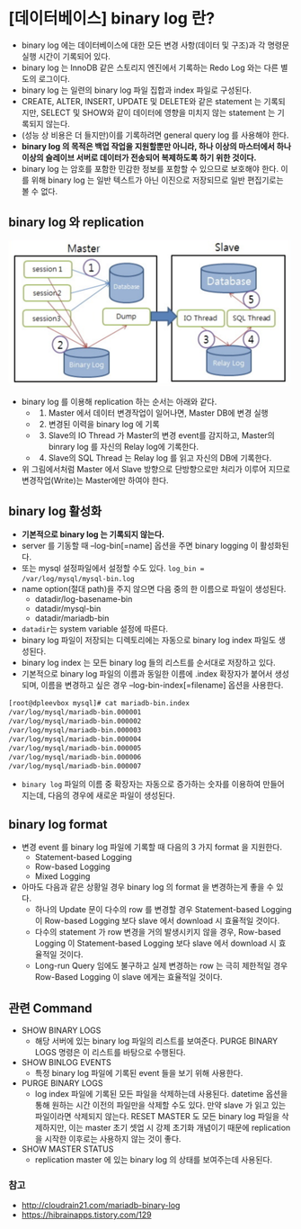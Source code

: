 # [데이터베이스] binary log 란?

* binary log 에는 데이터베이스에 대한 모든 변경 사항(데이터 및 구조)과 각 명령문 실행 시간이 기록되어 있다.
* binary log 는 InnoDB 같은 스토리지 엔진에서 기록하는 Redo Log 와는 다른 별도의 로그이다.
* binary log 는 일련의 binary log 파일 집합과 index 파일로 구성된다.
* CREATE, ALTER, INSERT, UPDATE 및 DELETE와 같은 statement 는 기록되지만,
SELECT 및 SHOW와 같이 데이터에 영향을 미치지 않는 statement 는 기록되지 않는다.
* (성능 상 비용은 더 들지만)이를 기록하려면 general query log 를 사용해야 한다.
* __binary log 의 목적은 백업 작업을 지원할뿐만 아니라, 하나 이상의 마스터에서 하나 이상의 슬레이브 서버로
데이터가 전송되어 복제하도록 하기 위한 것이다.__
* binary log 는 암호를 포함한 민감한 정보를 포함할 수 있으므로 보호해야 한다.
이를 위해 binary log 는 일반 텍스트가 아닌 이진으로 저장되므로 일반 편집기로는 볼 수 없다.

## binary log 와 replication

![binrary-flow](../static/database/rep.png)

* binary log 를 이용해 replication 하는 순서는 아래와 같다.
  * 1) Master 에서 데이터 변경작업이 일어나면, Master DB에 변경 실행
  * 2) 변경된 이력을 binary log 에 기록
  * 3) Slave의 IO Thread 가 Master의 변경 event를 감지하고, Master의 binrary log 를
  자신의 Relay log에 기록한다.
  * 4) Slave의 SQL Thread 는 Relay log 를 읽고 자신의 DB에 기록한다.
* 위 그림에서처럼 Master 에서 Slave 방향으로 단방향으로만 처리가 이루어 지므로 변경작업(Write)는 Master에만 하여야 한다.

## binary log 활성화

* __기본적으로 binary log 는 기록되지 않는다.__
* server 를 기동할 때 –log-bin[=name] 옵션을 주면 binary logging 이 활성화된다.
* 또는 mysql 설정파일에서 설정할 수도 있다. `log_bin = /var/log/mysql/mysql-bin.log`
* name option(절대 path)을 주지 않으면 다음 중의 한 이름으로 파일이 생성된다.
  * datadir/log-basename-bin
  * datadir/mysql-bin
  * datadir/mariadb-bin
* `datadir`는 system variable 설정에 따른다.
* binary log 파일이 저장되는 디렉토리에는 자동으로 binary log index 파일도 생성된다.
* binary log index 는 모든 binary log 들의 리스트를 순서대로 저장하고 있다.
* 기본적으로 binary log 파일의 이름과 동일한 이름에 .index 확장자가 붙어서 생성되며, 이름을 변경하고 싶은 경우 –log-bin-index[=filename] 옵션을 사용한다.

```
[root@dpleevbox mysql]# cat mariadb-bin.index
/var/log/mysql/mariadb-bin.000001
/var/log/mysql/mariadb-bin.000002
/var/log/mysql/mariadb-bin.000003
/var/log/mysql/mariadb-bin.000004
/var/log/mysql/mariadb-bin.000005
/var/log/mysql/mariadb-bin.000006
/var/log/mysql/mariadb-bin.000007
```

* `binary log` 파일의 이름 중 확장자는 자동으로 증가하는 숫자를 이용하여 만들어지는데,
다음의 경우에 새로운 파일이 생성된다.

## binary log format

* 변경 event 를 binary log 파일에 기록할 때 다음의 3 가지 format 을 지원한다.
  * Statement-based Logging
  * Row-based Logging
  * Mixed Logging
* 아마도 다음과 같은 상황일 경우 binary log 의 format 을 변경하는게 좋을 수 있다.
  * 하나의 Update 문이 다수의 row 를 변경할 경우 Statement-based Logging 이
   Row-based Logging 보다 slave 에서 download 시 효율적일 것이다.
  * 다수의 statement 가 row 변경을 거의 발생시키지 않을 경우, Row-based Logging 이
   Statement-based Logging 보다 slave 에서 download 시 효율적일 것이다.
  * Long-run Query 임에도 불구하고 실제 변경하는 row 는 극히 제한적일 경우
   Row-Based Logging 이 slave 에게는 효율적일 것이다.

## 관련 Command

* SHOW BINARY LOGS
  * 해당 서버에 있는 binary log 파일의 리스트를 보여준다. PURGE BINARY LOGS 명령은 이 리스트를 바탕으로 수행된다.
* SHOW BINLOG EVENTS
  * 특정 binary log 파일에 기록된 event 들을 보기 위해 사용한다.
* PURGE BINARY LOGS
  * log index 파일에 기록된 모든 파일을 삭제하는데 사용된다. datetime 옵션을 통해 원하는 시간 이전의 파일만을 삭제할 수도 있다.
   만약 slave 가 읽고 있는 파일이라면 삭제되지 않는다. RESET MASTER 도 모든 binary log 파일을 삭제하지만,
   이는 master 초기 셋업 시 강제 초기화 개념이기 때문에 replication 을 시작한 이후로는 사용하지 않는 것이 좋다.
* SHOW MASTER STATUS
  * replication master 에 있는 binary log 의 상태를 보여주는데 사용된다.

### 참고

* http://cloudrain21.com/mariadb-binary-log
* https://hibrainapps.tistory.com/129

